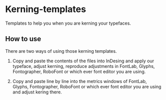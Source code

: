 # Kerning-templates
Templates to help you when you are kerning your typefaces.

## How to use
There are two ways of using those kerning templates.

1. Copy and paste the contents of the files into InDesing and apply our typeface, adjust kerning, reproduce adjustments in FontLab, Glyphs, Fontographer, RoboFont or which ever font editor you are using.

2. Copy and paste line by line into the metrics windows of FontLab, Glyphs, Fontographer, RoboFont or which ever font editor you are using and adjust kering there.
